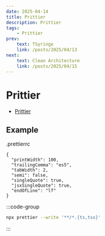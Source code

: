 ```yaml
---
date: 2025-04-14
title: Prittier
description: Prittier
tags: 
    - Prittier
prev:
    text: TSyringe
    link: /posts/2025/04/13
next:
    text: Clean Architecture
    link: /posts/2025/04/15
---
```


# Prittier

* [Prittier](https://prettier.io/)

## Example

.prettierrc

```
{
  "printWidth": 100,
  "trailingComma": "es5",
  "tabWidth": 2,
  "semi": false,
  "singleQuote": true,
  "jsxSingleQuote": true,
  "endOfLine": "lf"
}
```

:::code-group
```sh [npm]
npx prettier --write '**/*.{ts,tsx}'
```
:::